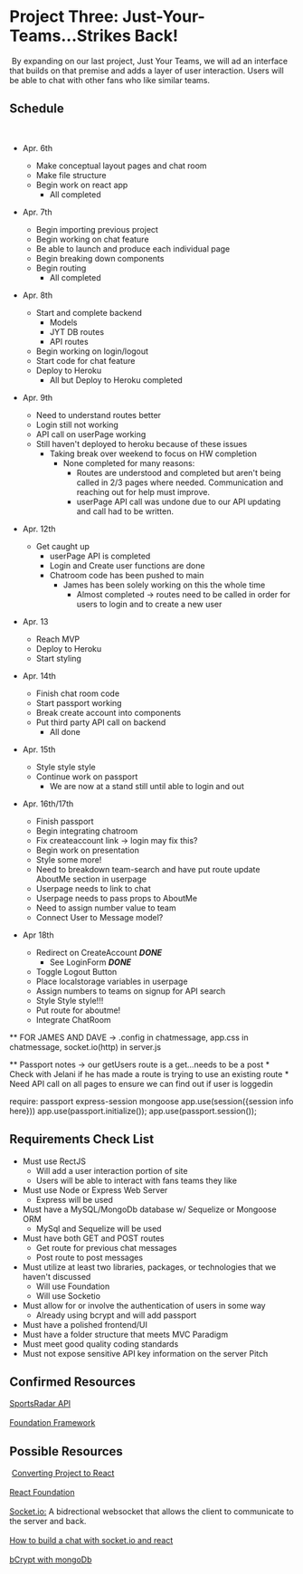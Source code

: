 # Project Three: Just-Your-Teams...Strikes Back!
​
By expanding on our last project, Just Your Teams, we will ad an interface that builds on that premise and adds a layer of user interaction. Users will be able to chat with other fans who like similar teams.
​
## Schedule
​
- Apr. 6th
    * Make conceptual layout pages and chat room 
    * Make file structure  
    * Begin work on react app
        * All completed
- Apr. 7th
    * Begin importing previous project
    * Begin working on chat feature
    * Be able to launch and produce each individual page
    * Begin breaking down components
    * Begin routing
        * All completed
- Apr. 8th
    * Start and complete backend
        * Models
        * JYT DB routes
        * API routes
    * Begin working on login/logout
    * Start code for chat feature
    * Deploy to Heroku
        * All but Deploy to Heroku completed
- Apr. 9th
    * Need to understand routes better
    * Login still not working
    * API call on userPage working
    * Still haven't deployed to heroku because of these issues
        * Taking break over weekend to focus on HW completion
            * None completed for many reasons:
                * Routes are understood and completed but aren't being called in 2/3 pages where needed. Communication and reaching out for help must improve.
                * userPage API call was undone due to our API updating and call had to be written.
- Apr. 12th
    * Get caught up​
        * userPage API is completed 
        * Login and Create user functions are done 
        * Chatroom code has been pushed to main
            * James has been solely working on this the whole time
                * Almost completed -> routes need to be called in order for users to login and to create a new user

- Apr. 13
    * Reach MVP
    * Deploy to Heroku
    * Start styling

- Apr. 14th 
    * Finish chat room code
    * Start passport working
    * Break create account into components
    * Put third party API call on backend
        * All done 

- Apr. 15th
    * Style style style
    * Continue work on passport
        * We are now at a stand still until able to login and out
    
- Apr. 16th/17th
    * Finish passport
    * Begin integrating chatroom
    * Fix createaccount link -> login may fix this?
    * Begin work on presentation
    * Style some more!
    * Need to breakdown team-search and have put route update AboutMe section in userpage
    * Userpage needs to link to chat
    * Userpage needs to pass props to AboutMe
    * Need to assign number value to team
    * Connect User to Message model?

- Apr 18th
    * Redirect on CreateAccount ***DONE***
        * See LoginForm ***DONE***
    * Toggle Logout Button
    * Place localstorage variables in userpage
    * Assign numbers to teams on signup for API search
    * Style Style style!!!
    * Put route for aboutme!
    * Integrate ChatRoom

** FOR JAMES AND DAVE -> .config in chatmessage, app.css in chatmessage, socket.io(http) in server.js

** Passport notes -> our getUsers route is a get...needs to be a post
    * Check with Jelani if he has made a route is trying to use an existing route
    * Need API call on all pages to ensure we can find out if user is loggedin 

require: passport express-session mongoose
app.use(session({session info here}))
app.use(passport.initialize());
app.use(passport.session());
## Requirements Check List
-   Must use RectJS
    * Will add a user interaction portion of site
    * Users will be able to interact with fans teams they like
-   Must use Node or Express Web Server
    * Express will be used
-   Must have a MySQL/MongoDb database w/ Sequelize or Mongoose ORM
    * MySql and Sequelize will be used
-   Must have both GET and POST routes
    * Get route for previous chat messages
    * Post route to post messages
-   Must utilize at least two libraries, packages, or technologies that we haven't discussed
    * Will use Foundation
    * Will use Socketio
-   Must allow for or involve the authentication of users in some way
    * Already using bcrypt and will add passport
-   Must have a polished frontend/UI
-   Must have a folder structure that meets MVC Paradigm
-   Must meet good quality coding standards
-   Must not expose sensitive API key information on the server Pitch
​
## Confirmed Resources
[SportsRadar API](https://www.sportradar.com/media/data-feeds-and-services/sports-api/)
<br>
<br>
[Foundation Framework](https://get.foundation/)
​
​
## Possible Resources
​
[Converting Project to React](https://javascript.plainenglish.io/how-to-convert-any-web-page-to-reactjs-9740f1ba15db)
<br>
<br>
[React Foundation](https://www.npmjs.com/package/react-foundation)
<br>
<br>
[Socket.io:](https:socket.io/get-started/)
A bidrectional websocket that allows the client to communicate to the server and back.
<br>
<br>
[How to build a chat with socket.io and react](https://medium.com/swlh/build-a-real-time-chat-app-with-react-hooks-and-socket-io-4859c9afecb0)
<br>
<br>
[bCrypt with mongoDb](https://www.thepolyglotdeveloper.com/2019/02/hash-password-data-mongodb-mongoose-bcrypt/)